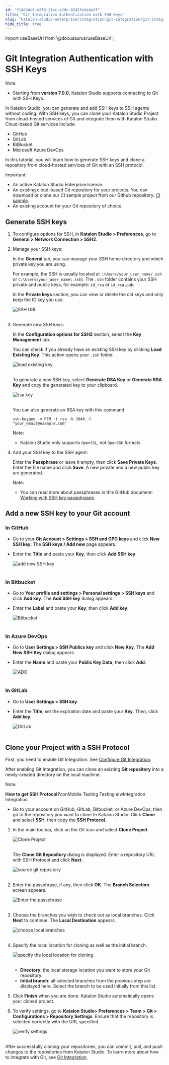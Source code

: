 ```yaml
---
id: "f14d34c0-e2f0-11ec-a2dc-0242fe3e4a3f"
title: "Git Integration Authentication with SSH Keys"
slug: "katalon-studio-enterprise/integration/git-integration/git-integration-authentication-with-ssh-keys"
hide_title: true
---
```

import useBaseUrl from '@docusaurus/useBaseUrl';


# <a id="id" class="anchor_top_offset"/><a id="ariaid-title1" class="anchor_top_offset"/>Git Integration Authentication with SSH Keys

<div xmlns="http://www.w3.org/1999/xhtml" className="note note note_note"><span className="note__title">Note:</span> 
  <p className="p" /><div className="p"><ul className="ul"><li className="li"><p className="p">Starting from <strong className="ph b">version 7.0.0</strong>, Katalon Studio supports connecting to Git with SSH Keys.</p></li></ul></div>
</div>
<p xmlns="http://www.w3.org/1999/xhtml" className="p">In Katalon Studio, you can generate and add SSH keys to SSH agents without coding. With SSH keys, you can clone your Katalon Studio Project from cloud-hosted services of Git and integrate them with Katalon Studio. Cloud-based Git services include:</p> 
<ul xmlns="http://www.w3.org/1999/xhtml" className="ul"><li className="li">GitHub</li><li className="li">GitLab</li><li className="li">BitBucket</li><li className="li">Microsoft Azure DevOps</li></ul> 
<p xmlns="http://www.w3.org/1999/xhtml" className="p">In this tutorial, you will learn how to generate SSH keys and clone a repository from cloud-hosted services of Git with an SSH protocol.</p> 
<div xmlns="http://www.w3.org/1999/xhtml" className="note important note_important"><span className="note__title">Important:</span> 
  <ul className="ul"><li className="li">An active Katalon Studio Enterprise license.</li><li className="li">An existing cloud-based Git repository for your projects. You can download or clone our CI sample project from our Github repository: <a className="xref j-external-link" href="https://github.com/katalon-studio-samples/ci-samples" target="_blank">CI sample</a>.</li><li className="li">An existing account for your Git repository of choice.</li></ul>
</div>

## <a id="concept-5359" class="anchor_top_offset"/>Generate SSH keys

<ol xmlns="http://www.w3.org/1999/xhtml" className="ol"><li className="li">     <p className="p">To configure options for SSH, in <strong className="ph b">Katalon Studio &gt; Preferences</strong>, go to <strong className="ph b">General &gt; Network Connection &gt; SSH2</strong>.</p>   </li><li className="li">     <p className="p">Manage your SSH keys:</p>     <p className="p">In the <strong className="ph b">General</strong> tab, you can manage your SSH home directory and which private key you are using.</p>     <p className="p">For example, the SSH is usually located at <code className="ph codeph">:/Users/your_user_name/.ssh</code> or <code className="ph codeph">C:\Users\your_user_name\.ssh</code>). The <code className="ph codeph">.ssh</code> folder contains your SSH private and public keys, for example: <code className="ph codeph">id_rsa</code> or <code className="ph codeph">id_rsa.pub</code>.</p>     <p className="p">In the <strong className="ph b">Private keys</strong> section, you can view or delete the old keys and only keep the ID key you use.</p>     <p className="p"> <img className="image" src={useBaseUrl("https://github.com/katalon-studio/docs-images/raw/master/katalon-studio/docs/git-integration/RSA%20id.png")} width={700} alt="SSH URL" /><br /><br />     </p>   </li><li className="li">     <p className="p">Generate new SSH keys:</p>     <p className="p">In the <strong className="ph b">Configuration options for SSH2</strong> section, select the <strong className="ph b">Key Management</strong> tab.</p>     <p className="p">You can check if you already have an existing SSH key by clicking <strong className="ph b">Load Existing Key</strong>. This action opens your <code className="ph codeph">.ssh</code> folder.</p>     <p className="p"> <img className="image" src={useBaseUrl("https://github.com/katalon-studio/docs-images/raw/master/katalon-studio/docs/git-integration/load-existing-key.png")} width={500} alt="load existing key" /><br /><br />     </p>     <p className="p">To generate a new SSH key, select <strong className="ph b">Generate DSA Key</strong> or <strong className="ph b">Generate RSA Key</strong> and copy the generated key to your clipboard.</p>     <p className="p"> <img className="image" src={useBaseUrl("https://github.com/katalon-studio/docs-images/raw/master/katalon-studio/docs/git-integration/generate-ssh-key.png")} width={850} alt="rsa key" /><br /><br />     </p>     <p className="p">You can also generate an RSA key with this command:</p>     <p className="p">       <code className="ph codeph">ssh-keygen -m PEM -t rsa -b 2048 -C         "your_email@example.com"</code>     </p>     <div className="note note note_note"><span className="note__title">Note:</span>        <ul className="ul"><li className="li">Katalon Studio only supports <code className="ph codeph">OpenSSL</code>, not <code className="ph codeph">OpenSSH</code> formats.</li></ul>     </div>   </li><li className="li">     <p className="p">Add your SSH key to the SSH agent:</p>     <p className="p">Enter the <strong className="ph b">Passphrase</strong> or leave it empty, then click <strong className="ph b">Save Private Keys</strong>. Enter the file name and click <strong className="ph b">Save</strong>. A new private and a new public key are generated.</p>     <div className="note note note_note"><span className="note__title">Note:</span>        <ul className="ul"><li className="li">You can read more about passphrases in this GitHub document: <a className="xref j-external-link" href="https://help.github.com/en/articles/working-with-ssh-key-passphrases" target="_blank">Working with SSH key passphrases</a>.</li></ul>     </div>   </li></ol> 
    

## <a id="id_2" class="anchor_top_offset"/>Add a new SSH key to your Git account

    
                  

### <a id="id_3" class="anchor_top_offset"/>In GitHub

<ul xmlns="http://www.w3.org/1999/xhtml" className="ul"><li className="li">Go to your <strong className="ph b">Git Account &gt; Settings &gt; SSH and GPG       keys</strong> and click <strong className="ph b">New SSH key</strong>. The     <strong className="ph b">SSH keys / Add new</strong> page appears.</li><li className="li">     <p className="p">Enter the <strong className="ph b">Title</strong> and paste your       <strong className="ph b">Key</strong>, then click <strong className="ph b">Add SSH key</strong>.</p>     <p className="p">       <img className="image" src={useBaseUrl("https://github.com/katalon-studio/docs-images/raw/master/katalon-studio/docs/git-integration/Add%20new%20SSH%20key.png")} width={700} alt="add new SSH key" /><br /><br />     </p>   </li></ul> 

### <a id="id_4" class="anchor_top_offset"/>In Bitbucket

<ul xmlns="http://www.w3.org/1999/xhtml" className="ul"><li className="li">Go to <strong className="ph b">Your profile and settings &gt; Personal settings       &gt; SSH keys</strong> and click <strong className="ph b">Add key</strong>. The     <strong className="ph b">Add SSH key</strong> dialog appears.</li><li className="li">     <p className="p">Enter the <strong className="ph b">Label</strong> and paste your       <strong className="ph b">Key</strong>, then click <strong className="ph b">Add key</strong>.</p>     <p className="p">       <img className="image" src={useBaseUrl("https://github.com/katalon-studio/docs-images/raw/master/katalon-studio/docs/git-integration/bitbucket-org-account-settings-ssh-keys.png")} width={850} alt="Bitbucket" /><br /><br />     </p>   </li></ul> 

### <a id="id_5" class="anchor_top_offset"/>In Azure DevOps

<ul xmlns="http://www.w3.org/1999/xhtml" className="ul"><li className="li">Go to <strong className="ph b">User Settings &gt; SSH Publics key</strong> and     click <strong className="ph b">New Key</strong>. The <strong className="ph b">Add New SSH       Key</strong> dialog appears.</li><li className="li">     <p className="p">Enter the <strong className="ph b">Name</strong> and paste your <strong className="ph b">Public         Key Data</strong>, then click <strong className="ph b">Add</strong>.</p>     <p className="p">       <img className="image" src={useBaseUrl("https://github.com/katalon-studio/docs-images/raw/master/katalon-studio/docs/git-integration/dev-azure-Katalon-usersSettings-keys.png")} width={850} alt="ADO" /><br /><br />     </p>   </li></ul> 

### <a id="id_6" class="anchor_top_offset"/>In GitLab

<ul xmlns="http://www.w3.org/1999/xhtml" className="ul"><li className="li">Go to <strong className="ph b">User Settings &gt; SSH key</strong>.</li><li className="li">     <p className="p">Enter the <strong className="ph b">Title</strong>, set the expiration date and       paste your <strong className="ph b">Key</strong>. Then, click <strong className="ph b">Add         key</strong>.</p>     <p className="p">       <img className="image" src={useBaseUrl("https://github.com/katalon-studio/docs-images/raw/master/katalon-studio/docs/git-integration/gitlab-profile-keys.png")} width={850} alt="GitLab" /><br /><br />     </p>   </li></ul> 

## <a id="id_7" class="anchor_top_offset"/>Clone your Project with a SSH Protocol

<p xmlns="http://www.w3.org/1999/xhtml" className="p">First, you need to enable Git Integration. See <a className="xref" href="/docs/katalon-studio-enterprise/integration/git-integration/git-integration#id_2">Configure     Git Integration</a>.</p> 
<p xmlns="http://www.w3.org/1999/xhtml" className="p">After enabling Git Integration, you can clone an existing   <strong className="ph b">Git repository</strong> into a newly-created directory on   the local machine.</p> 
<div xmlns="http://www.w3.org/1999/xhtml" className="note note note_note"><span className="note__title">Note:</span> 
  <p className="p" /><p className="p"><strong className="ph b">How to get SSH Protocol?</strong>conMobile Testing Testing eiwIntegration Integration</p>
  <div className="p"><ul className="ul"><li className="li"><p className="p">Go to your account on GitHub, GitLab, Bitbucket, or Azure
          DevOps, then go to the repository you want to clone to Katalon
          Studio. Click <strong className="ph b">Clone</strong> and select
          <strong className="ph b">SSH</strong>, then copy the <strong className="ph b">SSH
            Protocol</strong>.</p></li></ul></div>
</div>
<ol xmlns="http://www.w3.org/1999/xhtml" className="ol"><li className="li">     <p className="p">In the main toolbar, click on the <em className="ph i">Git</em> icon and select       <strong className="ph b">Clone Project</strong>.</p>     <p className="p">       <img className="image" src={useBaseUrl("https://github.com/katalon-studio/docs-images/raw/master/katalon-studio/docs/git-integration/image2017-2-22-143A13A12.png")} alt="Clone Project" /><br /><br />     </p>     <p className="p">The <strong className="ph b">Clone Git Repository</strong> dialog is displayed.       Enter a repository URL with SSH Protocol and click       <strong className="ph b">Next</strong>.</p>     <p className="p">       <img className="image" src={useBaseUrl("https://github.com/katalon-studio/docs-images/raw/master/katalon-studio/docs/git-integration/ssh.png")} width={700} alt="source git repository" /><br /><br />     </p>   </li><li className="li">     <p className="p">Enter the passphrase, if any, then click <strong className="ph b">OK</strong>.       The <strong className="ph b">Branch Selection</strong> screen appears.</p>     <p className="p">       <img className="image" src={useBaseUrl("https://github.com/katalon-studio/docs-images/raw/master/katalon-studio/docs/git-integration/filled-passphrase.png")} width={500} alt="Enter the passphrase" /><br /><br />     </p>   </li><li className="li">     <p className="p">Choose the branches you wish to check out as local branches.       Click <strong className="ph b">Next</strong> to continue. The <strong className="ph b">Local         Destination</strong> appears.</p>     <p className="p">       <img className="image" src={useBaseUrl("https://github.com/katalon-studio/docs-images/raw/master/katalon-studio/docs/git-integration/branch.png")} width={550} alt="choose local branches" /><br /><br />     </p>   </li><li className="li">     <p className="p">Specify the local location for cloning as well as the initial       branch.</p>     <p className="p">       <img className="image" src={useBaseUrl("https://github.com/katalon-studio/docs-images/raw/master/katalon-studio/docs/git-integration/local.png")} width={600} alt="specify the local location for cloning" /><br /><br />     </p>     <ul className="ul"><li className="li">         <strong className="ph b">Directory</strong>: the local storage location you want         to store your Git repository.</li><li className="li">         <strong className="ph b">Initial branch</strong>: all selected branches from the         previous step are displayed here. Select the branch to be used         initially from this list.</li></ul>   </li><li className="li">     <p className="p">Click <strong className="ph b">Finish</strong> when you are done. Katalon Studio       automatically opens your cloned project.</p>   </li><li className="li">     <p className="p">To verify settings, go to <strong className="ph b">Katalon Studio&gt; Preferences         &gt; Team &gt; Git &gt; Configurations &gt; Repository         Settings</strong>. Ensure that the repository is selected correctly       with the URL specified.</p>     <p className="p">       <img className="image" src={useBaseUrl("https://github.com/katalon-studio/docs-images/raw/master/katalon-studio/docs/git-integration/verify.png")} width={700} alt="verify settings" /><br /><br />     </p>   </li></ol> 
<p xmlns="http://www.w3.org/1999/xhtml" className="p">After successfully cloning your repositories, you can commit,   pull, and push changes to the repositories from Katalon Studio. To   learn more about how to integrate with Git, see <a className="xref" href="/docs/katalon-studio-enterprise/integration/git-integration/git-integration#id_7">Git     Integration</a>.</p> 
